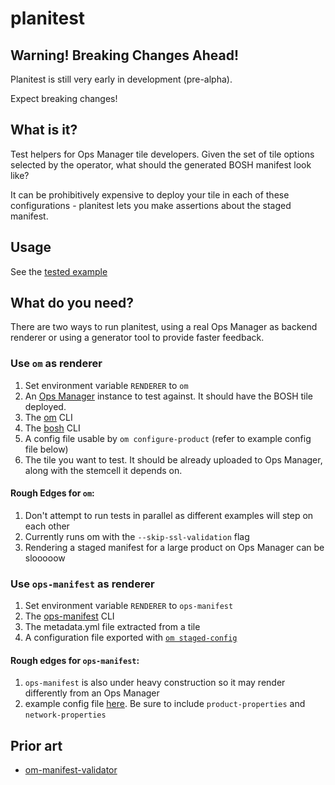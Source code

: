 # planitest

## Warning! Breaking Changes Ahead!

Planitest is still very early in development (pre-alpha).

Expect breaking changes!

## What is it?

Test helpers for Ops Manager tile developers. Given the set of tile options selected by the operator, what should the generated BOSH manifest look like?

It can be prohibitively expensive to deploy your tile in each of these configurations - planitest lets you make assertions about the staged manifest.

## Usage

See the [tested example](example_product_service_test.go)

## What do you need?

There are two ways to run planitest, using a real Ops Manager as backend
renderer or using a generator tool to provide faster feedback.

### Use `om` as renderer
1. Set environment variable `RENDERER` to `om`
1. An [Ops Manager](https://docs.pivotal.io/pivotalcf/1-12/customizing/) instance to test against. It should have the BOSH tile deployed.
1. The [om](https://github.com/pivotal-cf/om) CLI
1. The [bosh](https://bosh.io/docs/cli-v2.html#install) CLI
1. A config file usable by `om configure-product` (refer to example config file below)
1. The tile you want to test. It should be already uploaded to Ops Manager, along with the stemcell it depends on.
#### Rough Edges for `om`:
1. Don't attempt to run tests in parallel as different examples will step on each other
1. Currently runs om with the `--skip-ssl-validation` flag
1. Rendering a staged manifest for a large product on Ops Manager can be slooooow


### Use `ops-manifest` as renderer
1. Set environment variable `RENDERER` to `ops-manifest`
1. The [ops-manifest](https://github.com/pivotal-cf/ops-manifest) CLI
1. The metadata.yml file extracted from a tile
1. A configuration file exported with [`om staged-config`](https://github.com/pivotal-cf/om/blob/master/docs/staged-config/README.md)
#### Rough edges for `ops-manifest`:
1. `ops-manifest` is also under heavy construction so it may render differently
   from an Ops Manager
1. example config file [here](https://github.com/pivotal-cf/p-runtime/blob/c39892693750464d1655761969398dbad2ce6d14/test/manifest/config.json). Be sure to include `product-properties` and `network-properties`

## Prior art

* [om-manifest-validator](https://github.com/pivotal-cf-experimental/om-manifest-validator)
